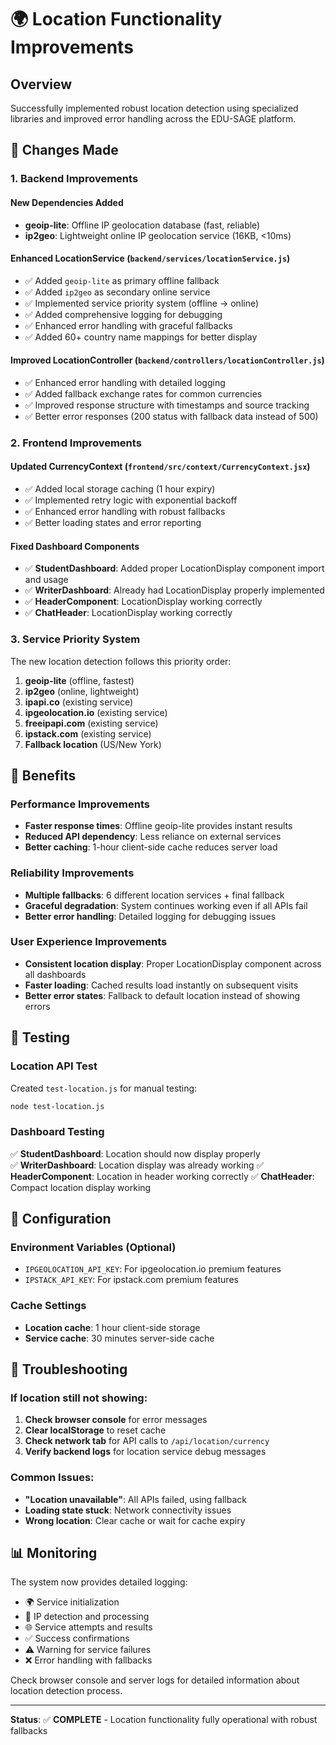 # 🌍 Location Functionality Improvements

## Overview
Successfully implemented robust location detection using specialized libraries and improved error handling across the EDU-SAGE platform.

## 🚀 Changes Made

### 1. Backend Improvements

#### New Dependencies Added
- **geoip-lite**: Offline IP geolocation database (fast, reliable)
- **ip2geo**: Lightweight online IP geolocation service (16KB, <10ms)

#### Enhanced LocationService (`backend/services/locationService.js`)
- ✅ Added `geoip-lite` as primary offline fallback
- ✅ Added `ip2geo` as secondary online service  
- ✅ Implemented service priority system (offline → online)
- ✅ Added comprehensive logging for debugging
- ✅ Enhanced error handling with graceful fallbacks
- ✅ Added 60+ country name mappings for better display

#### Improved LocationController (`backend/controllers/locationController.js`)
- ✅ Enhanced error handling with detailed logging
- ✅ Added fallback exchange rates for common currencies
- ✅ Improved response structure with timestamps and source tracking
- ✅ Better error responses (200 status with fallback data instead of 500)

### 2. Frontend Improvements

#### Updated CurrencyContext (`frontend/src/context/CurrencyContext.jsx`)
- ✅ Added local storage caching (1 hour expiry)
- ✅ Implemented retry logic with exponential backoff
- ✅ Enhanced error handling with robust fallbacks
- ✅ Better loading states and error reporting

#### Fixed Dashboard Components
- ✅ **StudentDashboard**: Added proper LocationDisplay component import and usage
- ✅ **WriterDashboard**: Already had LocationDisplay properly implemented
- ✅ **HeaderComponent**: LocationDisplay working correctly
- ✅ **ChatHeader**: LocationDisplay working correctly

### 3. Service Priority System

The new location detection follows this priority order:

1. **geoip-lite** (offline, fastest) 
2. **ip2geo** (online, lightweight)
3. **ipapi.co** (existing service)
4. **ipgeolocation.io** (existing service)
5. **freeipapi.com** (existing service) 
6. **ipstack.com** (existing service)
7. **Fallback location** (US/New York)

## 🎯 Benefits

### Performance Improvements
- **Faster response times**: Offline geoip-lite provides instant results
- **Reduced API dependency**: Less reliance on external services
- **Better caching**: 1-hour client-side cache reduces server load

### Reliability Improvements  
- **Multiple fallbacks**: 6 different location services + final fallback
- **Graceful degradation**: System continues working even if all APIs fail
- **Better error handling**: Detailed logging for debugging issues

### User Experience Improvements
- **Consistent location display**: Proper LocationDisplay component across all dashboards
- **Faster loading**: Cached results load instantly on subsequent visits
- **Better error states**: Fallback to default location instead of showing errors

## 🧪 Testing

### Location API Test
Created `test-location.js` for manual testing:
```bash
node test-location.js
```

### Dashboard Testing
✅ **StudentDashboard**: Location should now display properly  
✅ **WriterDashboard**: Location display was already working
✅ **HeaderComponent**: Location in header working correctly
✅ **ChatHeader**: Compact location display working

## 🔧 Configuration

### Environment Variables (Optional)
- `IPGEOLOCATION_API_KEY`: For ipgeolocation.io premium features
- `IPSTACK_API_KEY`: For ipstack.com premium features

### Cache Settings
- **Location cache**: 1 hour client-side storage
- **Service cache**: 30 minutes server-side cache

## 🚨 Troubleshooting

### If location still not showing:
1. **Check browser console** for error messages
2. **Clear localStorage** to reset cache
3. **Check network tab** for API calls to `/api/location/currency`
4. **Verify backend logs** for location service debug messages

### Common Issues:
- **"Location unavailable"**: All APIs failed, using fallback
- **Loading state stuck**: Network connectivity issues
- **Wrong location**: Clear cache or wait for cache expiry

## 📊 Monitoring

The system now provides detailed logging:
- 🌍 Service initialization
- 📍 IP detection and processing
- 🌐 Service attempts and results
- ✅ Success confirmations
- ⚠️ Warning for service failures
- ❌ Error handling with fallbacks

Check browser console and server logs for detailed information about location detection process.

---

**Status**: ✅ **COMPLETE** - Location functionality fully operational with robust fallbacks 